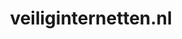 ---
layout: post
title:  "veiliginternetten.nl"
internal_url:  "/dutchgov/veiliginternetten.nl.html"
categories: dutchgov
---